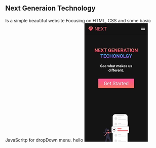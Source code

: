 ## Next Generaion Technology
Is a simple beautiful website.Focusing on HTML, CSS and some basic JavaScritp for dropDown menu.
hello
![image](image.jpg)



